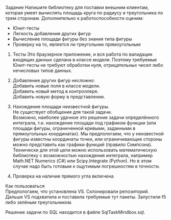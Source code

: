 Задание
Напишите библиотеку для поставки внешним клиентам, 
которая умеет вычислять площадь круга по радиусу и треугольника 
по трем сторонам. Дополнительно к работоспособности оценим:
- Юнит-тесты                                                         
- Легкость добавления других фигур                                     
- Вычисление площади фигуры без знания типа фигуры 
- Проверку на то, является ли треугольник прямоугольным      



1. Тесты
Это браузерное приложение, и вся работа по валидации входящих данных сделана в классе модели.
Поэтому требуемые Юнит-тесты не требуют обработки нуля, отрицательных чисел либо нечисловых типов данных.

2. Добавление других фигур несложно:\
Добавить новые поля в классе модели.\
Добавить новый метод в контроллере.\
Добавить новую форму в представлении.

3. Нахождение площади неизвестной фигуры.\
Не существует обобщения для такой задачи. \
Возможно, наиболее удачное это решение задачи определённого интеграла, т.е.
нахождение площади под графиком функции (или площади фигуры, ограниченной кривыми, заданными в прямоугольных координатах).
Мы предпологаем, что у неизвестной фигуры известны координаты точки, или ограничивающие
стороны можно представить как графики функций (правило Симпсона). 
Технически для этой цели можно использовать математическую библиотеку с возможностью нахождения интеграла, например
Math.NET Numerics (С#) или Scipy.Integrate (Python). Но в этом случае надо быть готовым к ощутимым погрешностям в точности.

4. Проверка на наличие прямого угла включена



Как пользоваться\
Предпологаем, что установлена VS.
Склонировали репозиторий. Дальше VS подхватила и поставила требуемые тут пакеты.
Запустили f5 либо зелёным треугольником.




Решение задачи по SQL находится в файле SqlTaskMindbox.sql.

